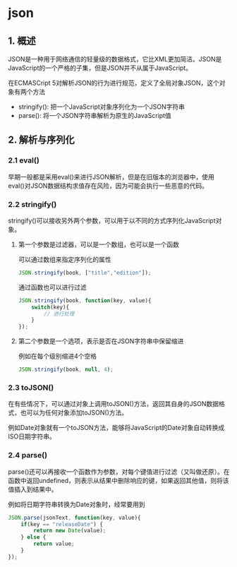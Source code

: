 # json

## 1. 概述

JSON是一种用于网络通信的轻量级的数据格式，它比XML更加简洁。JSON是JavaScript的一个严格的子集，但是JSON并不从属于JavaScript。

在ECMASCript 5对解析JSON的行为进行规范，定义了全局对象JSON，这个对象有两个方法

* stringify(): 把一个JavaScript对象序列化为一个JSON字符串
* parse(): 将一个JSON字符串解析为原生的JavaScript值

## 2. 解析与序列化

### 2.1 eval()

早期一般都是采用eval()来进行JSON解析，但是在旧版本的浏览器中，使用eval()对JSON数据结构求值存在风险，因为可能会执行一些恶意的代码。

### 2.2 stringify()

stringify()可以接收另外两个参数，可以用于以不同的方式序列化JavaScript对象。

1. 第一个参数是过滤器，可以是一个数组，也可以是一个函数

    可以通过数组来指定序列化的属性

    ```javascript
    JSON.stringify(book, ["title","edition"]);
    ```

    通过函数也可以进行过滤

    ```javascript
    JSON.stringify(book, function(key, value){
        switch(key){
            // 进行处理
        }
    });
    ```

2. 第二个参数是一个选项，表示是否在JSON字符串中保留缩进

    例如在每个级别缩进4个空格

    ```javascript
    JSON.stringify(book, null, 4);
    ```

### 2.3 toJSON()

在有些情况下，可以通过对象上调用toJSON()方法，返回其自身的JSON数据格式，也可以为任何对象添加toJSON()方法。

例如Date对象就有一个toJSON方法，能够将JavaScript的Date对象自动转换成ISO日期字符串。

### 2.4 parse()

parse()还可以再接收一个函数作为参数，对每个键值进行过滤（又叫做还原）。在函数中返回undefined，则表示从结果中删除响应的键，如果返回其他值，则将该值插入到结果中。

例如将日期字符串转换为Date对象时，经常要用到

```javascript
JSON.parse(jsonText, function(key, value){
    if(key == "releaseDate") {
        return new Date(value);
    } else {
        return value;
    }
});
```